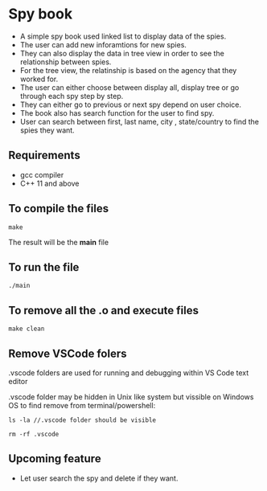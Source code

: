 # Spy book
- A simple spy book used linked list to display data of the spies.
- The user can add new inforamtions for new spies. 
- They can also display the data in tree view in order to see the relationship between spies.
- For the tree view, the relatinship is based on the agency that they worked for.
- The user can either choose between display all, display tree or go through each spy step by step.
- They can either go to previous or next spy depend on user choice. 
- The book also has search function for the user to find spy.
- User can search between first, last name, city , state/country to find the spies they want.

## Requirements

- gcc compiler
- C++ 11 and above

## To compile the files
```
make
```

The result will be the **main** file 

## To run the file
```
./main
```

## To remove all the .o and execute files
```
make clean
```

## Remove VSCode folers

.vscode folders are used for running and debugging within VS Code text editor

.vscode folder may be hidden in Unix like system but vissible on Windows OS to find remove from terminal/powershell:

```
ls -la //.vscode folder should be visible

rm -rf .vscode
```

## Upcoming feature
- Let user search the spy and delete if they want.
